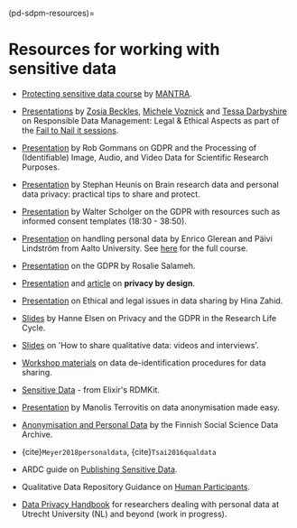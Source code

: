 (pd-sdpm-resources)=
# Resources for working with sensitive data

* [Protecting sensitive data course](https://mantra.ed.ac.uk/protectingsensitivedata/) by [MANTRA](https://mantra.ed.ac.uk/).

* [Presentations](https://www.youtube.com/watch?v=J9kWkzK83i4&list=PLyeHH3bEQqIbgbw75gheV27nFF2ctPPpR&index=1) by [Zosia Beckles](https://youtu.be/J9kWkzK83i4), [Michele Voznick](https://youtu.be/w5v5d6r6irs) and [Tessa Darbyshire](https://youtu.be/jEFu1ykVI_I) on Responsible Data Management: Legal & Ethical Aspects as part of the [Fail to Nail it sessions](https://www.youtube.com/c/AI4ScientificDiscovery).

* [Presentation](https://www.youtube.com/watch?v=H2mv6q4WwOU&) by Rob Gommans on GDPR and the Processing of (Identifiable) Image, Audio, and Video Data for Scientific Research Purposes.

* [Presentation](https://youtu.be/_3bufely0c0) by Stephan Heunis on Brain research data and personal data privacy: practical tips to share and protect.

* [Presentation](https://youtu.be/eAKhI0qde2w?t=1104) by Walter Scholger on the GDPR with resources such as informed consent templates (18:30 - 38:50).

* [Presentation](https://www.youtube.com/watch?v=PSe2V1KTQ8w&) on handling personal data by Enrico Glerean and Päivi Lindström from Aalto University.
See [here](https://www.aalto.fi/en/services/rdm-training) for the full course.

* [Presentation](https://www.youtube.com/watch?v=J457qBdQ3xo) on the GDPR by Rosalie Salameh.

* [Presentation](https://vimeo.com/362161972) and [article](https://www.smashingmagazine.com/2017/07/privacy-by-design-framework/ ) on **privacy by design**.

* [Presentation](https://www.youtube.com/watch?v=2WebuDlzEIw&list=PLG87Imnep1Sln3F69_kBROUrIbT5iderf&index=2) on Ethical and legal issues in data sharing by Hina Zahid.

* [Slides](https://osf.io/5xhya/) by Hanne Elsen on Privacy and the GDPR in the Research Life Cycle.

* [Slides](https://www.rd-alliance.org/slides-webinar-how-share-qualitative-data-videos-and-interviews-october-27-2021) on 'How to share qualitative data: videos and interviews'.

* [Workshop materials](https://osf.io/em3da/) on data de-identification procedures for data sharing.

* [Sensitive Data](https://rdmkit.elixir-europe.org/sensitive_data) - from Elixir's RDMKit.

* [Presentation](https://www.youtube.com/watch?v=9wu_xGeYsQw) by Manolis Terrovitis on data anonymisation made easy.

* [Anonymisation and Personal Data](https://www.fsd.tuni.fi/en/services/data-management-guidelines/anonymisation-and-identifiers/) by the Finnish Social Science Data Archive.

* {cite}`Meyer2018personaldata`, {cite}`Tsai2016qualdata`

* ARDC guide on [Publishing Sensitive Data](https://doi.org/10.5281/zenodo.7259742).

* Qualitative Data Repository Guidance on [Human Participants](https://qdr.syr.edu/guidance/human-participants).

*  [Data Privacy Handbook](https://utrechtuniversity.github.io/dataprivacyhandbook) for researchers dealing with personal data at Utrecht University (NL) and beyond (work in progress).
